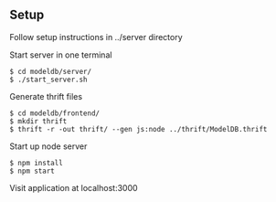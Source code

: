 ## Setup

Follow setup instructions in ../server directory

Start server in one terminal

    $ cd modeldb/server/
    $ ./start_server.sh

Generate thrift files

    $ cd modeldb/frontend/
    $ mkdir thrift
    $ thrift -r -out thrift/ --gen js:node ../thrift/ModelDB.thrift 
        
Start up node server

    $ npm install
    $ npm start

Visit application at localhost:3000
